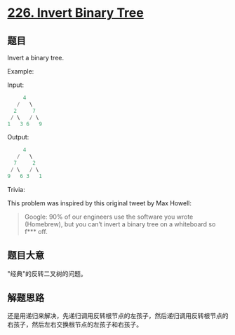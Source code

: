 # [226. Invert Binary Tree](https://leetcode-cn.com/problems/invert-binary-tree/)

## 题目

Invert a binary tree.

Example:

Input:

```c
     4
   /   \
  2     7
 / \   / \
1   3 6   9
```

Output:

```c
     4
   /   \
  7     2
 / \   / \
9   6 3   1
```

Trivia:

This problem was inspired by this original tweet by Max Howell:

> Google: 90% of our engineers use the software you wrote (Homebrew), but you can’t invert a binary tree on a whiteboard so f\*\*\* off.

## 题目大意

"经典"的反转二叉树的问题。

## 解题思路

还是用递归来解决，先递归调用反转根节点的左孩子，然后递归调用反转根节点的右孩子，然后左右交换根节点的左孩子和右孩子。
